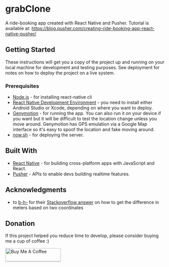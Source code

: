 # grabClone
A ride-booking app created with React Native and Pusher. Tutorial is available at: https://blog.pusher.com/creating-ride-booking-app-react-native-pusher/

## Getting Started

These instructions will get you a copy of the project up and running on your local machine for development and testing purposes. See deployment for notes on how to deploy the project on a live system.

### Prerequisites

- [Node.js](https://nodejs.org/en/) - for installing react-native cli
- [React Native Development Environment](http://facebook.github.io/react-native/docs/getting-started.html) - you need to install either Android Studio
or Xcode, depending on where you want to deploy.
- [Genymotion](https://www.genymotion.com/) - for running the app. You can also run it on your device if you want but it will be difficult 
to test the location change unless you move around. Genymotion has GPS emulation via a Google Map interface so it's easy to spoof the location
and fake moving around.
- [now.sh](https://zeit.co/now) - for deploying the server.

## Built With

* [React Native](http://facebook.github.io/react-native/) - for building cross-platform apps with JavaScript and React.
* [Pusher](https://pusher.com/) - APIs to enable devs building realtime features.

## Acknowledgments

- to [b-h-](https://stackoverflow.com/users/329130/b-h) for their [Stackoverflow answer](https://stackoverflow.com/questions/639695/how-to-convert-latitude-or-longitude-to-meters#11172685) on how to get the difference in meters based on two coordinates

## Donation

If this project helped you reduce time to develop, please consider buying me a cup of coffee :)

<a href="https://www.buymeacoffee.com/wernancheta" target="_blank"><img src="https://www.buymeacoffee.com/assets/img/custom_images/orange_img.png" alt="Buy Me A Coffee" style="height: 41px !important;width: 174px !important;box-shadow: 0px 3px 2px 0px rgba(190, 190, 190, 0.5) !important;-webkit-box-shadow: 0px 3px 2px 0px rgba(190, 190, 190, 0.5) !important;" ></a>
